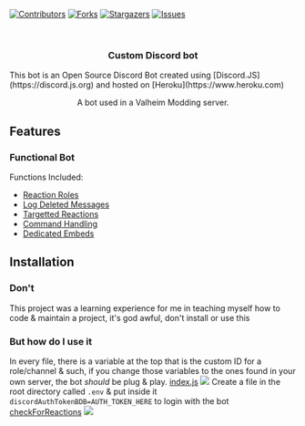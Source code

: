 [![Contributors][contributors-shield]][contributors-url]
[![Forks][forks-shield]][forks-url]
[![Stargazers][stars-shield]][stars-url]
[![Issues][issues-shield]][issues-url]

<!-- Brief Intro -->
<br />
<p align="center">
  <h3 align="center">Custom Discord bot</h3>
  This bot is an Open Source Discord Bot created using [Discord.JS](https://discord.js.org) and hosted on [Heroku](https://www.heroku.com)
  <p align="center">
    A bot used in a Valheim Modding server.
  </p>
</p>

<!-- Features of the Project -->
## Features
### Functional Bot
Functions Included: 
* [Reaction Roles](../blob/main/checkForReactions.js)
* [Log Deleted Messages](../blob/main/deletedMessage.js)
* [Targetted Reactions](../blob/main/noBully.js)
* [Command Handling](../blob/main/commandHandler.js)
* [Dedicated Embeds](../main/commands/modideas)

<!-- Install & Usage -->
## Installation
### Don't
This project was a learning experience for me in teaching myself how to code & maintain a project, it's god awful, don't install or use this


### But how do I use it
In every file, there is a variable at the top that is the custom ID for a role/channel & such, if you change those variables to the ones found in your own server, the bot *should* be plug & play. 
[index.js](../blob/main/index.js) 
<img src="https://i.imgur.com/Y3dzzg4.png">
Create a file in the root directory called `.env` & put inside it `discordAuthTokenBDB=AUTH_TOKEN_HERE` to login with the bot
<br />
[checkForReactions](../blob/main/checkForReactions.js)
<img src="https://i.imgur.com/p3G4SGz.png">


[contributors-shield]: https://img.shields.io/github/contributors/HeadpatGang/discordBot.svg?style=for-the-badge
[contributors-url]: https://github.com/HeadpatGang/discordBot/graphs/contributors
[forks-shield]: https://img.shields.io/github/forks/HeadpatGang/discordBot.svg?style=for-the-badge
[forks-url]: https://github.com/HeadpatGang/discordBot/network/members
[stars-shield]: https://img.shields.io/github/stars/HeadpatGang/discordBot.svg?style=for-the-badge
[stars-url]: https://github.com/HeadpatGang/discordBot/stargazers
[issues-shield]: https://img.shields.io/github/issues/HeadpatGang/discordBot.svg?style=for-the-badge
[issues-url]: https://github.com/HeadpatGang/discordBot/issues
